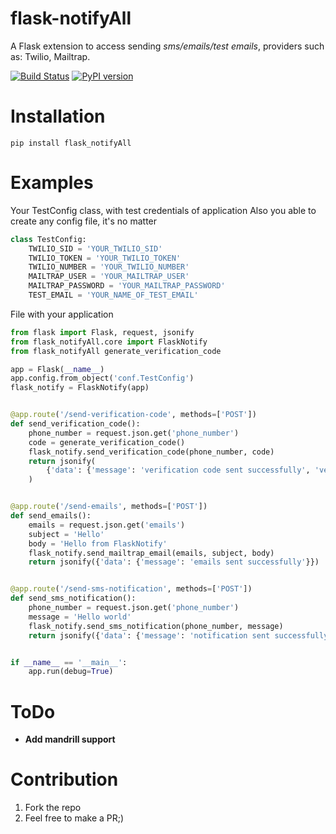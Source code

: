 # flask-notifyAll

A Flask extension to access sending *sms/emails/test emails*, providers such as: Twilio, Mailtrap.

[![Build Status](https://travis-ci.org/MichaelYusko/flask-notifyAll.svg?branch=master)](https://travis-ci.org/MichaelYusko/flask-notifyAll)
[![PyPI version](https://badge.fury.io/py/flask-notifyAll.svg)](https://badge.fury.io/py/flask-notifyAll)

Installation
=================================
```
pip install flask_notifyAll
```

Examples
========
Your TestConfig class, with test credentials of application
Also you able to create any config file, it's no matter
```python
class TestConfig:
    TWILIO_SID = 'YOUR_TWILIO_SID'
    TWILIO_TOKEN = 'YOUR_TWILIO_TOKEN'
    TWILIO_NUMBER = 'YOUR_TWILIO_NUMBER'
    MAILTRAP_USER = 'YOUR_MAILTRAP_USER'
    MAILTRAP_PASSWORD = 'YOUR_MAILTRAP_PASSWORD'
    TEST_EMAIL = 'YOUR_NAME_OF_TEST_EMAIL'
```

File with your application
```python
from flask import Flask, request, jsonify
from flask_notifyAll.core import FlaskNotify
from flask_notifyAll generate_verification_code

app = Flask(__name__)
app.config.from_object('conf.TestConfig')
flask_notify = FlaskNotify(app)


@app.route('/send-verification-code', methods=['POST'])
def send_verification_code():
    phone_number = request.json.get('phone_number')
    code = generate_verification_code()
    flask_notify.send_verification_code(phone_number, code)
    return jsonify(
        {'data': {'message': 'verification code sent successfully', 'verification_code': code}}
    )


@app.route('/send-emails', methods=['POST'])
def send_emails():
    emails = request.json.get('emails')
    subject = 'Hello'
    body = 'Hello from FlaskNotify'
    flask_notify.send_mailtrap_email(emails, subject, body)
    return jsonify({'data': {'message': 'emails sent successfully'}})


@app.route('/send-sms-notification', methods=['POST'])
def send_sms_notification():
    phone_number = request.json.get('phone_number')
    message = 'Hello world'
    flask_notify.send_sms_notification(phone_number, message)
    return jsonify({'data': {'message': 'notification sent successfully'}})


if __name__ == '__main__':
    app.run(debug=True)


```

ToDo
====
* **Add mandrill support**

Contribution
=================================
1. Fork the repo
2. Feel free to make a PR;)